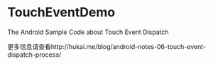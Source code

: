 TouchEventDemo
==============

The Android Sample Code about Touch Event Dispatch

更多信息请查看http://hukai.me/blog/android-notes-06-touch-event-dispatch-process/
